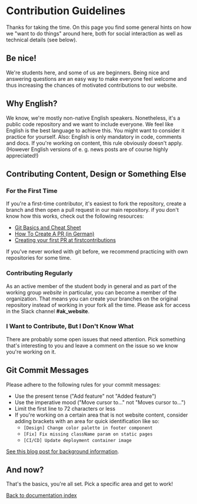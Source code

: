 # Contribution Guidelines

Thanks for taking the time. On this page you find some general hints on how we
"want to do things" around here, both for social interaction as well as
technical details (see below).

## Be nice!

We're students here, and some of us are beginners. Being nice and answering
questions are an easy way to make everyone feel welcome and thus increasing the
chances of motivated contributions to our website.

## Why English?

We know, we're mostly non-native English speakers. Nonetheless, it's a public
code repository and we want to include everyone. We feel like English is the
best language to achieve this. You might want to consider it practice for
yourself. Also: English is only mandatory in code, comments and docs. If you're
working on content, this rule obviously doesn't apply. (However English versions
of e. g. news posts are of course highly appreciated!)

## Contributing Content, Design or Something Else

### For the First Time

If you're a first-time contributor, it's easiest to fork the repository, create
a branch and then open a pull request in our main repository. if you don't know
how this works, check out the following resources:

* [Git Basics and Cheat Sheet](https://rogerdudler.github.io/git-guide/)
* [How To Create A PR (in German)](https://www.atlassian.com/de/git/tutorials/making-a-pull-request)
* [Creating your first PR at firstcontributions](https://github.com/firstcontributions/first-contributions)

If you've never worked with git before, we recommend practicing with own
repositories for some time.

### Contributing Regularly

As an active member of the student body in general and as part of the working
group *website* in particular, you can become a member of the organization.
That means you can create your branches on the original repository instead of
working in your fork all the time. Please ask for access in the Slack channel
**#ak_website**.

### I Want to Contribute, But I Don't Know What

There are probably some open issues that need attention. Pick something that's
interesting to you and leave a comment on the issue so we know you're working on
it.

## Git Commit Messages

Please adhere to the following rules for your commit messages:

* Use the present tense ("Add feature" not "Added feature")
* Use the imperative mood ("Move cursor to..." not "Moves cursor to...")
* Limit the first line to 72 characters or less
* If you're working on a certain area that is not website content, consider
  adding brackets with an area for quick identification like so:
  * `[Design] Change color palette in footer component`
  * `[Fix] Fix missing className param on static pages`
  * `[CI/CD] Update deployment container image`

[See this blog post for background information](https://chris.beams.io/posts/git-commit/).

## And now?

That's the basics, you're all set. Pick a specific area and get to work!

[Back to documentation index](./readme.md)
